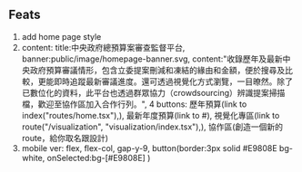 ## Feats

1. add home page style
2. content: title:中央政府總預算案審查監督平台, banner:public/image/homepage-banner.svg, content:"收錄歷年及最新中央政府預算審議情形，包含立委提案刪減和凍結的緣由和金額，便於搜尋及比較，更能即時追蹤最新審議進度。還可透過視覺化方式瀏覽，一目暸然。除了已數位化的資料，此平台也透過群眾協力（crowdsourcing）辨識提案掃描檔，歡迎至協作區加入合作行列。", 4 buttons: 歷年預算(link to index("routes/home.tsx"),), 最新年度預算(link to #), 視覺化專區(link to route("/visualization", "visualization/index.tsx"),), 協作區(創造一個新的route，給你取名跟設計)
3. mobile ver: flex, flex-col, gap-y-9, button(border:3px solid #E9808E bg-white, onSelected:bg-[#E9808E] )
